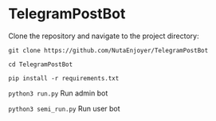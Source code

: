 # TelegramPostBot

Clone the repository and navigate to the project directory:

```git clone https://github.com/NutaEnjoyer/TelegramPostBot```

```cd TelegramPostBot```

```pip install -r requirements.txt```

```python3 run.py```  Run admin bot 

```python3 semi_run.py```  Run user bot 
